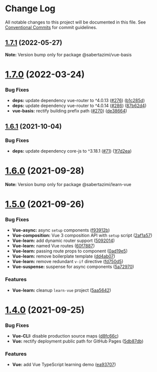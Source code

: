 # Change Log

All notable changes to this project will be documented in this file.
See [Conventional Commits](https://conventionalcommits.org) for commit guidelines.

## [1.7.1](https://github.com/sabertazimi/awesome-web/compare/v1.7.0...v1.7.1) (2022-05-27)

**Note:** Version bump only for package @sabertazimi/vue-basis





# [1.7.0](https://github.com/sabertazimi/awesome-web/compare/v1.6.1...v1.7.0) (2022-03-24)


### Bug Fixes

* **deps:** update dependency vue-router to ^4.0.13 ([#276](https://github.com/sabertazimi/awesome-web/issues/276)) ([b1c285d](https://github.com/sabertazimi/awesome-web/commit/b1c285d93ee0155f1e77421dd783e5981c564e00))
* **deps:** update dependency vue-router to ^4.0.14 ([#286](https://github.com/sabertazimi/awesome-web/issues/286)) ([87b62d4](https://github.com/sabertazimi/awesome-web/commit/87b62d499018c7d6e4901271866039739ecd16f7))
* **vue-basis:** rectify building prefix path ([#270](https://github.com/sabertazimi/awesome-web/issues/270)) ([de38664](https://github.com/sabertazimi/awesome-web/commit/de38664e59db3537063cba8a45271e1db336b896))





## [1.6.1](https://github.com/sabertazimi/awesome-web/compare/v1.6.0...v1.6.1) (2021-10-04)


### Bug Fixes

* **deps:** update dependency core-js to ^3.18.1 ([#71](https://github.com/sabertazimi/awesome-web/issues/71)) ([1f7d2ea](https://github.com/sabertazimi/awesome-web/commit/1f7d2ea7999d9cbc808e4c44da03a3a591cf1011))





# [1.6.0](https://github.com/sabertazimi/awesome-web/compare/v1.5.0...v1.6.0) (2021-09-28)

**Note:** Version bump only for package @sabertazimi/learn-vue





# [1.5.0](https://github.com/sabertazimi/awesome-web/compare/v1.4.0...v1.5.0) (2021-09-26)


### Bug Fixes

* **Vue-async:** async `setup` components ([f93912b](https://github.com/sabertazimi/awesome-web/commit/f93912bca3c6762eb9fe1949e61a1f6f8aa3a104))
* **Vue-composition:** Vue 3 composition API with `setup` script ([2af1a57](https://github.com/sabertazimi/awesome-web/commit/2af1a576059e6c5de9948d999d4decea30011575))
* **Vue-learn:** add dynamic router support ([5092014](https://github.com/sabertazimi/awesome-web/commit/5092014d8abf8a646bf27c7e292653779b9d78e8))
* **Vue-learn:** named Vue routes ([60f7887](https://github.com/sabertazimi/awesome-web/commit/60f7887e3a0c07881a2d3764e2fee4cf76a1320b))
* **Vue-learn:** passing route props to component ([0ad19e5](https://github.com/sabertazimi/awesome-web/commit/0ad19e5fd43ad4323dc69d084244c73eb9e0b507))
* **Vue-learn:** remove boilerplate template ([dd4ab07](https://github.com/sabertazimi/awesome-web/commit/dd4ab071712ca93b596f77cae782ebec04e84522))
* **Vue-learn:** remove redundant `v-if` directive ([fd750d5](https://github.com/sabertazimi/awesome-web/commit/fd750d580de7d943274f8c6aca80deffabc574f9))
* **Vue-suspense:** suspense for async components ([5a72970](https://github.com/sabertazimi/awesome-web/commit/5a7297079847eef1f57e0ca8831437adf0fac5d7))


### Features

* **Vue-learn:** cleanup `learn-vue` project ([5aa5642](https://github.com/sabertazimi/awesome-web/commit/5aa5642fd46057bd1bdcc5b25a433d7ebdfc880b))





# [1.4.0](https://github.com/sabertazimi/awesome-web/compare/v1.3.0...v1.4.0) (2021-09-25)


### Bug Fixes

* **Vue-CLI:** disable production source maps ([d8fc66c](https://github.com/sabertazimi/awesome-web/commit/d8fc66c7a41304b48275bd4ede8e4e5bad33ced0))
* **Vue:** rectify deployment public path for GitHub Pages ([5db87db](https://github.com/sabertazimi/awesome-web/commit/5db87dbd418a9314fddfc471df346c703972589c))


### Features

* **Vue:** add Vue TypeScript learning demo ([ea93707](https://github.com/sabertazimi/awesome-web/commit/ea93707b2a1d7bddf922799308fbe8dbc2bcb03b))
